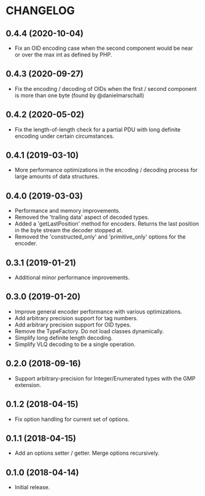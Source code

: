 CHANGELOG
=========

0.4.4 (2020-10-04)
------------------
* Fix an OID encoding case when the second component would be near or over the max int as defined by PHP.

0.4.3 (2020-09-27)
------------------
* Fix the encoding / decoding of OIDs when the first / second component is more than one byte (found by @danielmarschall)

0.4.2 (2020-05-02)
------------------
* Fix the length-of-length check for a partial PDU with long definite encoding under certain circumstances. 

0.4.1 (2019-03-10)
------------------
* More performance optimizations in the encoding / decoding process for large amounts of data structures.

0.4.0 (2019-03-03)
------------------
* Performance and memory improvements.
* Removed the 'trailing data' aspect of decoded types.
* Added a 'getLastPosition' method for encoders. Returns the last position in the byte stream the decoder stopped at.
* Removed the 'constructed_only' and 'primitive_only' options for the encoder.

0.3.1 (2019-01-21)
------------------
* Additional minor performance improvements.

0.3.0 (2019-01-20)
------------------
* Improve general encoder performance with various optimizations.
* Add arbitrary precision support for tag numbers.
* Add arbitrary precision support for OID types.
* Remove the TypeFactory. Do not load classes dynamically.
* Simplify long definite length decoding.
* Simplify VLQ decoding to be a single operation.

0.2.0 (2018-09-16)
------------------
* Support arbitrary-precision for Integer/Enumerated types with the GMP extension.

0.1.2 (2018-04-15)
------------------
* Fix option handling for current set of options.

0.1.1 (2018-04-15)
------------------
* Add an options setter / getter. Merge options recursively.

0.1.0 (2018-04-14)
------------------
* Initial release.
